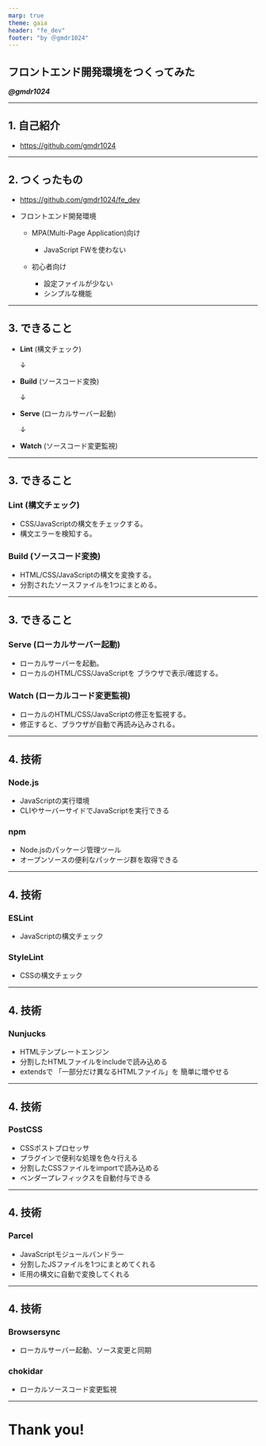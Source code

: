 ```yaml
---
marp: true
theme: gaia
header: "fe_dev"
footer: "by ＠gmdr1024"
---
```


## フロントエンド開発環境をつくってみた

***@gmdr1024***

---
## 1. 自己紹介
- https://github.com/gmdr1024

---
## 2. つくったもの  
- https://github.com/gmdr1024/fe_dev
- フロントエンド開発環境

  - MPA(Multi-Page Application)向け
    - JavaScript FWを使わない

  - 初心者向け
    - 設定ファイルが少ない
    - シンプルな機能

---
## 3. できること
- **Lint** (構文チェック)

  ↓

- **Build** (ソースコード変換)

  ↓

- **Serve** (ローカルサーバー起動)

  ↓

- **Watch** (ソースコード変更監視)

---
## 3. できること

### Lint (構文チェック) 
- CSS/JavaScriptの構文をチェックする。
- 構文エラーを検知する。 

### Build (ソースコード変換)
- HTML/CSS/JavaScriptの構文を変換する。
- 分割されたソースファイルを1つにまとめる。

---
## 3. できること

### Serve (ローカルサーバー起動) 
- ローカルサーバーを起動。
- ローカルのHTML/CSS/JavaScriptを
  ブラウザで表示/確認する。 

### Watch (ローカルコード変更監視)
- ローカルのHTML/CSS/JavaScriptの修正を監視する。
- 修正すると、ブラウザが自動で再読み込みされる。

---
## 4. 技術
### Node.js
- JavaScriptの実行環境
- CLIやサーバーサイドでJavaScriptを実行できる

### npm
- Node.jsのパッケージ管理ツール
- オープンソースの便利なパッケージ群を取得できる

---
## 4. 技術
### ESLint
- JavaScriptの構文チェック
### StyleLint
- CSSの構文チェック


---
## 4. 技術
### Nunjucks
  - HTMLテンプレートエンジン
  - 分割したHTMLファイルをincludeで読み込める
  - extendsで
    「一部分だけ異なるHTMLファイル」を
    簡単に増やせる

---
## 4. 技術
### PostCSS
  - CSSポストプロセッサ
  - プラグインで便利な処理を色々行える
  - 分割したCSSファイルをimportで読み込める
  - ベンダープレフィックスを自動付与できる

---
## 4. 技術
### Parcel
  - JavaScriptモジュールバンドラー
  - 分割したJSファイルを1つにまとめてくれる
  - IE用の構文に自動で変換してくれる

---
## 4. 技術
### Browsersync
- ローカルサーバー起動、ソース変更と同期

### chokidar
- ローカルソースコード変更監視

---
# Thank you!